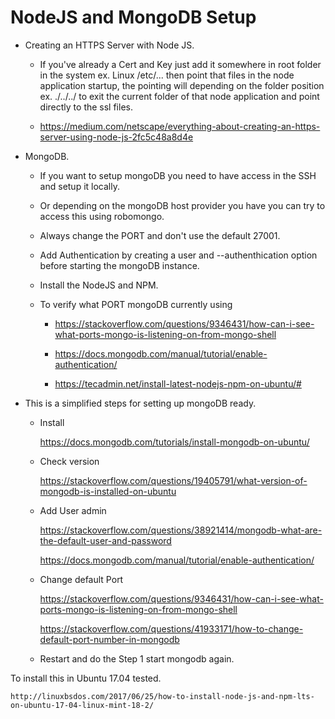 # NodeJS and MongoDB Setup

- Creating an HTTPS Server with Node JS.

  - If you've already a Cert and Key just add it somewhere in root folder in the system ex. Linux /etc/... then point that files in the node application startup, the pointing will depending on the folder position ex. ./../../ to exit the current folder of that node application and point directly to the ssl files.

  - <https://medium.com/netscape/everything-about-creating-an-https-server-using-node-js-2fc5c48a8d4e>

- MongoDB.

  - If you want to setup mongoDB you need to have access in the SSH and setup it locally.

  - Or depending on the mongoDB host provider you have you can try to access this using robomongo.

  - Always change the PORT and don't use the default 27001.

  - Add Authentication by creating a user and --authenthication option before starting the mongoDB instance.

  - Install the NodeJS and NPM.

  - To verify what PORT mongoDB currently using

    - <https://stackoverflow.com/questions/9346431/how-can-i-see-what-ports-mongo-is-listening-on-from-mongo-shell>

    - <https://docs.mongodb.com/manual/tutorial/enable-authentication/>

    - <https://tecadmin.net/install-latest-nodejs-npm-on-ubuntu/#>

- This is a simplified steps for setting up mongoDB ready.

  - Install

    https://docs.mongodb.com/tutorials/install-mongodb-on-ubuntu/

  - Check version

    https://stackoverflow.com/questions/19405791/what-version-of-mongodb-is-installed-on-ubuntu

  - Add User admin

    https://stackoverflow.com/questions/38921414/mongodb-what-are-the-default-user-and-password

    https://docs.mongodb.com/manual/tutorial/enable-authentication/

  - Change default Port

    https://stackoverflow.com/questions/9346431/how-can-i-see-what-ports-mongo-is-listening-on-from-mongo-shell

    https://stackoverflow.com/questions/41933171/how-to-change-default-port-number-in-mongodb

  - Restart and do the Step 1 start mongodb again.

To install this in Ubuntu 17.04 tested.

    http://linuxbsdos.com/2017/06/25/how-to-install-node-js-and-npm-lts-on-ubuntu-17-04-linux-mint-18-2/